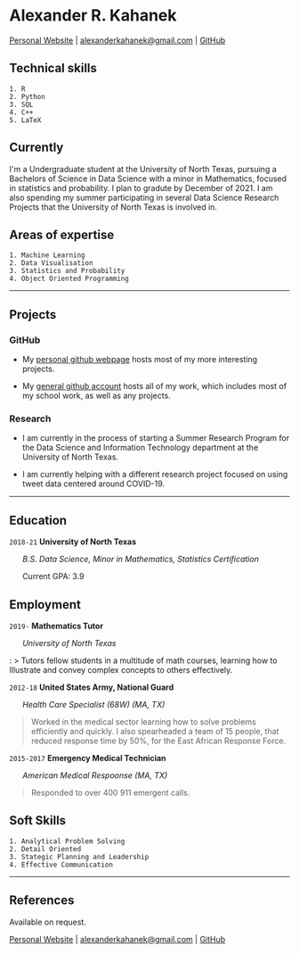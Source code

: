 # Alexander R. Kahanek
<a href="https://alexander-kahanek.github.io">Personal Website</a>
|
<a href="mailto:alexanderkahanek@gmail.com">alexanderkahanek@gmail.com</a>
|
<a href="https://github.com/alexander-kahanek">GitHub</a>


## Technical skills
```
1. R
2. Python
3. SQL
4. C++
5. LaTeX
```

## Currently

I'm a Undergraduate student at the University of North Texas, pursuing a Bachelors of Science in Data Science with a minor in Mathematics, focused in statistics and probability. I plan to gradute by December of 2021. I am also spending my summer participating in several Data Science Research Projects that the University of North Texas is involved in.

## Areas of expertise
```
1. Machine Learning
2. Data Visualisation
3. Statistics and Probability
4. Object Oriented Programming
```
-----------------
## Projects

### GitHub

* My [personal github webpage](https://alexander-kahanek.github.io) hosts most of my more interesting projects.

* My [general github account](https://github.com/alexander-kahanek) hosts all of my work, which includes most of my school work, as well as any projects.

### Research

* I am currently in the process of starting a Summer Research Program for the Data Science and Information Technology department at the University of North Texas.

* I am currently helping with a different research project focused on using tweet data centered around COVID-19.


----------------
## Education

`2018-21`
__University of North Texas__

&nbsp; &nbsp; &nbsp; _B.S. Data Science, Minor in Mathematics, Statistics Certification_

&nbsp; &nbsp; &nbsp; Current GPA: 3.9

## Employment

`2019-` 
__Mathematics Tutor__ 

 &nbsp; &nbsp; &nbsp; _University of North Texas_

: > Tutors fellow students in a multitude of math courses, learning how to Illustrate and convey complex concepts to others effectively. 


`2012-18`
__United States Army, National Guard__

 &nbsp; &nbsp; &nbsp; _Health Care Specialist (68W) (MA, TX)_

> Worked in the medical sector learning how to solve problems efficiently and quickly. 
> I also spearheaded a team of 15 people, that reduced response time by 50%, for the East African Response Force.


`2015-2017`
__Emergency Medical Technician__

 &nbsp; &nbsp; &nbsp; _American Medical Respoonse (MA, TX)_
 
> Responded to over 400 911 emergent calls.


## Soft Skills
```
1. Analytical Problem Solving
2. Detail Oriented
3. Stategic Planning and Leadership
4. Effective Communication
```

-----------------
## References

Available on request.

<a href="https://alexander-kahanek.github.io">Personal Website</a>
|
<a href="mailto:alexanderkahanek@gmail.com">alexanderkahanek@gmail.com</a>
|
<a href="https://github.com/alexander-kahanek">GitHub</a>